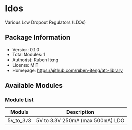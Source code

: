 # ldos

Various Low Dropout Regulators (LDOs)

## Package Information

- Version: 0.1.0
- Total Modules: 1
- Author(s): Ruben Iteng
- License: MIT
- Homepage: https://github.com/ruben-iteng/ato-library

## Available Modules

### Module List

| Module | Description |
|--------|-------------|
| 5v_to_3v3 | 5V to 3.3V 250mA (max 500mA) LDO |
